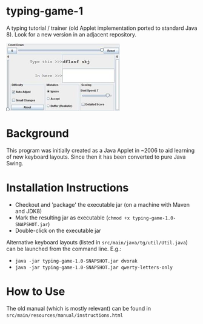 # typing-game-1
A typing tutorial / trainer (old Applet implementation ported to standard Java 8).  Look for a new version in an adjacent repository.

![screenshot](src/main/resources/manual/screenshot.jpg "Logo Title Text 1")

# Background
This program was initially created as a Java Applet in ~2006 to aid learning of new keyboard layouts.
Since then it has been converted to pure Java Swing. 

# Installation Instructions
* Checkout and 'package' the executable jar (on a machine with Maven and JDK8)
* Mark the resulting jar as executable (`chmod +x typing-game-1.0-SNAPSHOT.jar`)
* Double-click on the executable jar

Alternative keyboard layouts (listed in `src/main/java/tg/util/Util.java`) can be launched from the command line.  E.g.:
* `java -jar typing-game-1.0-SNAPSHOT.jar dvorak`
* `java -jar typing-game-1.0-SNAPSHOT.jar qwerty-letters-only`

# How to Use
The old manual (which is mostly relevant) can be found in `src/main/resources/manual/instructions.html` 
